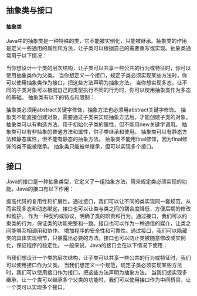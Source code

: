 ## 抽象类与接口

#### 抽象类

Java中的抽象类是一种特殊的类，它不能被实例化，只能被继承。抽象类的作用是定义一些通用的属性和方法，让子类可以根据自己的需要重写或实现。抽象类通常用于以下情况：

当你想设计一个类的层次结构，让子类可以共享一些公共的行为或特征时，你可以使用抽象类作为父类。
当你想定义一个接口，规定子类必须实现某些方法时，你可以使用抽象类作为接口，把这些方法声明为抽象方法。
当你想实现多态，让不同的子类对象可以根据自己的类型执行不同的行为时，你可以使用抽象类作为多态的基础。
抽象类有以下的特点和限制：

抽象类必须用abstract关键字修饰，抽象方法也必须用abstract关键字修饰。
抽象类不能直接创建对象，需要通过子类来实现抽象方法后，才能创建子类的对象。
抽象类可以有构造方法，用于初始化子类的属性，但不能用new关键字调用。
抽象类可以有非抽象的普通方法和属性，供子类继承和使用。
抽象类可以有静态方法和静态属性，但不能有静态的抽象方法。
抽象类不能用final修饰，因为final修饰的类不能被继承。
抽象类只能被单继承，但可以实现多个接口。

## 接口

Java的接口是一种抽象类型，它定义了一组抽象方法，用来规定类必须实现的功能。Java的接口有以下作用：

提高代码的复用性和扩展性。通过接口，我们可以让不同的类实现同一套规范，从而实现多态和动态绑定。接口也可以让类与类之间的耦合度降低，方便后期的修改和维护。
作为一种契约或协议，明确了类的职责和行为。通过接口，我们可以约束类的行为，保证类的功能完整和一致。接口也可以作为一种通信的媒介，让类之间能够互相调用和协作。
增加程序的安全性和可靠性。通过接口，我们可以隐藏类的具体实现细节，只暴露出必要的方法。接口也可以防止类被随意修改或实例化，保证程序的稳定性。
一般来说，Java的接口会在以下情况下使用：

当我们想设计一个类的层次结构，让子类可以共享一些公共的行为或特征时，我们可以使用接口作为父类。
当我们想定义一个规范，规定子类必须实现某些方法时，我们可以使用接口作为接口，把这些方法声明为抽象方法。
当我们想实现多继承，让一个类可以继承多个父类的功能时，我们可以使用接口作为中间桥梁，让一个类可以实现多个接口。
